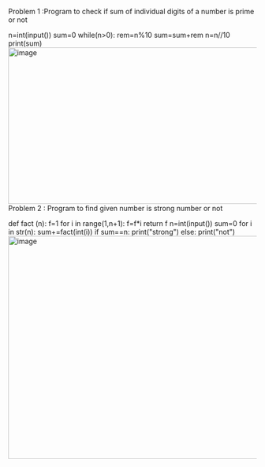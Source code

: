 Problem 1 :Program to check if sum of individual digits of a number is prime or not

n=int(input())
sum=0
while(n>0):
    rem=n%10
    sum=sum+rem
    n=n//10
print(sum)
<img width="1220" height="318" alt="image" src="https://github.com/user-attachments/assets/2eb578bd-f15d-4c6f-9d29-1ee727fd298a" />
Problem 2 : Program to find given number is strong number or not

def fact (n):
    f=1
    for i in range(1,n+1):
        f=f*i
    return f
n=int(input())
sum=0
for i in str(n):
    sum+=fact(int(i))
if sum==n:
    print("strong")
else:
    print("not")
    <img width="1123" height="453" alt="image" src="https://github.com/user-attachments/assets/a8d7670f-02e7-44d5-ae87-df9a6845b370" />
